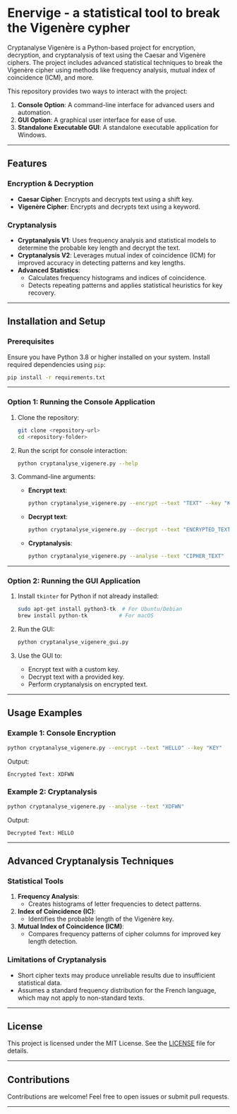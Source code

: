 # Enervige - a statistical tool to break the Vigenère cypher

Cryptanalyse Vigenère is a Python-based project for encryption, decryption, and cryptanalysis of text using the Caesar and Vigenère ciphers. The project includes advanced statistical techniques to break the Vigenère cipher using methods like frequency analysis, mutual index of coincidence (ICM), and more.

This repository provides two ways to interact with the project:
1. **Console Option**: A command-line interface for advanced users and automation.
2. **GUI Option**: A graphical user interface for ease of use.
3. **Standalone Executable GUI**: A standalone executable application for Windows.

---

## Features

### Encryption & Decryption
- **Caesar Cipher**: Encrypts and decrypts text using a shift key.
- **Vigenère Cipher**: Encrypts and decrypts text using a keyword.

### Cryptanalysis
- **Cryptanalysis V1**: Uses frequency analysis and statistical models to determine the probable key length and decrypt the text.
- **Cryptanalysis V2**: Leverages mutual index of coincidence (ICM) for improved accuracy in detecting patterns and key lengths.
- **Advanced Statistics**:
  - Calculates frequency histograms and indices of coincidence.
  - Detects repeating patterns and applies statistical heuristics for key recovery.

---

## Installation and Setup

### Prerequisites
Ensure you have Python 3.8 or higher installed on your system. Install required dependencies using `pip`:

```bash
pip install -r requirements.txt
```

---

### Option 1: Running the Console Application

1. Clone the repository:
   ```bash
   git clone <repository-url>
   cd <repository-folder>
   ```

2. Run the script for console interaction:
   ```bash
   python cryptanalyse_vigenere.py --help
   ```

3. Command-line arguments:
   - **Encrypt text**:
     ```bash
     python cryptanalyse_vigenere.py --encrypt --text "TEXT" --key "KEY"
     ```
   - **Decrypt text**:
     ```bash
     python cryptanalyse_vigenere.py --decrypt --text "ENCRYPTED_TEXT" --key "KEY"
     ```
   - **Cryptanalysis**:
     ```bash
     python cryptanalyse_vigenere.py --analyse --text "CIPHER_TEXT"
     ```

---

### Option 2: Running the GUI Application

1. Install `tkinter` for Python if not already installed:
   ```bash
   sudo apt-get install python3-tk  # For Ubuntu/Debian
   brew install python-tk          # For macOS
   ```

2. Run the GUI:
   ```bash
   python cryptanalyse_vigenere_gui.py
   ```

3. Use the GUI to:
   - Encrypt text with a custom key.
   - Decrypt text with a provided key.
   - Perform cryptanalysis on encrypted text.

---

## Usage Examples

### Example 1: Console Encryption
```bash
python cryptanalyse_vigenere.py --encrypt --text "HELLO" --key "KEY"
```
Output:
```
Encrypted Text: XDFWN
```

### Example 2: Cryptanalysis
```bash
python cryptanalyse_vigenere.py --analyse --text "XDFWN"
```
Output:
```
Decrypted Text: HELLO
```

---

## Advanced Cryptanalysis Techniques

### Statistical Tools
1. **Frequency Analysis**:
   - Creates histograms of letter frequencies to detect patterns.
2. **Index of Coincidence (IC)**:
   - Identifies the probable length of the Vigenère key.
3. **Mutual Index of Coincidence (ICM)**:
   - Compares frequency patterns of cipher columns for improved key length detection.

### Limitations of Cryptanalysis
- Short cipher texts may produce unreliable results due to insufficient statistical data.
- Assumes a standard frequency distribution for the French language, which may not apply to non-standard texts.

---

## License

This project is licensed under the MIT License. See the [LICENSE](LICENSE) file for details.

---

## Contributions

Contributions are welcome! Feel free to open issues or submit pull requests.

---
